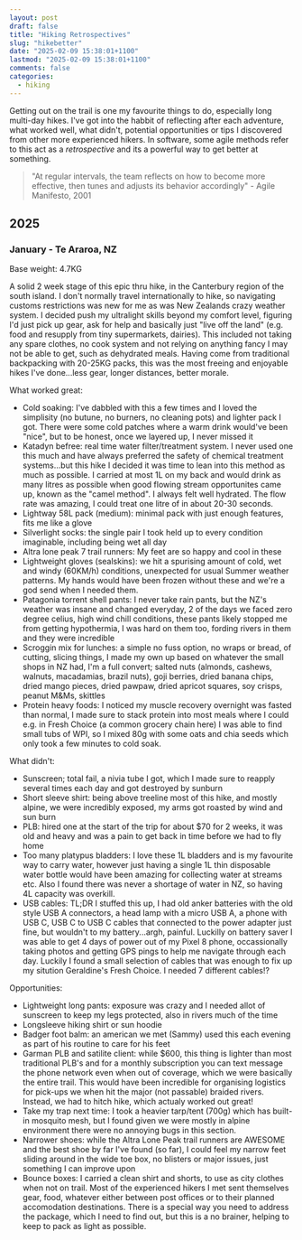 ```yaml
---
layout: post
draft: false
title: "Hiking Retrospectives"
slug: "hikebetter"
date: "2025-02-09 15:38:01+1100"
lastmod: "2025-02-09 15:38:01+1100"
comments: false
categories:
  - hiking
---
```


Getting out on the trail is one my favourite things to do, especially long multi-day hikes. I've got into the habbit of reflecting after each adventure, what worked well, what didn't, potential opportunities or tips I discovered from other more experienced hikers. In software, some agile methods refer to this act as a _retrospective_ and its a powerful way to get better at something.

> "At regular intervals, the team reflects on how to become more effective, then tunes and adjusts its behavior accordingly" - Agile Manifesto, 2001

## 2025

### January - Te Araroa, NZ

Base weight: 4.7KG

A solid 2 week stage of this epic thru hike, in the Canterbury region of the south island. I don't normally travel internationally to hike, so navigating customs restrictions was new for me as was New Zealands crazy weather system. I decided push my ultralight skills beyond my comfort level, figuring I'd just pick up gear, ask for help and basically just "live off the land" (e.g. food and resupply from tiny supermarkets, dairies). This included not taking any spare clothes, no cook system and not relying on anything fancy I may not be able to get, such as dehydrated meals. Having come from traditional backpacking with 20-25KG packs, this was the most freeing and enjoyable hikes I've done...less gear, longer distances, better morale.

What worked great:

- Cold soaking: I've dabbled with this a few times and I loved the simplisity (no butune, no burners, no cleaning pots) and lighter pack I got. There were some cold patches where a warm drink would've been "nice", but to be honest, once we layered up, I never missed it
- Katadyn befree: real time water filter/treatment system. I never used one this much and have always preferred the safety of chemical treatment systems...but this hike I decided it was time to lean into this method as much as possible. I carried at most 1L on my back and would drink as many litres as possible when good flowing stream opportunites came up, known as the "camel method". I always felt well hydrated. The flow rate was amazing, I could treat one litre of in about 20-30 seconds.
- Lightway 58L pack (medium): minimal pack with just enough features, fits me like a glove
- Silverlight socks: the single pair I took held up to every condition imaginable, including being wet all day
- Altra lone peak 7 trail runners: My feet are so happy and cool in these
- Lightweight gloves (sealskins): we hit a spurising amount of cold, wet and windy (60KM/h) conditions, unexpected for usual Summer weather patterns. My hands would have been frozen without these and we're a god send when I needed them.
- Patagonia torrent shell pants: I never take rain pants, but the NZ's weather was insane and changed everyday, 2 of the days we faced zero degree celius, high wind chill conditions, these pants likely stopped me from getting hypothermia, I was hard on them too, fording rivers in them and they were incredible
- Scroggin mix for lunches: a simple no fuss option, no wraps or bread, of cutting, slicing things, I made my own up based on whatever the small shops in NZ had, I'm a full convert; salted nuts (almonds, cashews, walnuts, macadamias, brazil nuts), goji berries, dried banana chips, dried mango pieces, dried pawpaw, dried apricot squares, soy crisps, peanut M&Ms, skittles
- Protein heavy foods: I noticed my muscle recovery overnight was fasted than normal, I made sure to stack protein into most meals where I could e.g. in Fresh Choice (a common grocery chain here) I was able to find small tubs of WPI, so I mixed 80g with some oats and chia seeds which only took a few minutes to cold soak.

What didn't:

- Sunscreen; total fail, a nivia tube I got, which I made sure to reapply several times each day and got destroyed by sunburn
- Short sleeve shirt: being above treeline most of this hike, and mostly alpine, we were incredibly exposed, my arms got roasted by wind and sun burn
- PLB: hired one at the start of the trip for about $70 for 2 weeks, it was old and heavy and was a pain to get back in time before we had to fly home
- Too many platypus bladders: I love these 1L bladders and is my favourite way to carry water, however just having a single 1L thin disposable water bottle would have been amazing for collecting water at streams etc. Also I found there was never a shortage of water in NZ, so having 4L capacity was overkill.
- USB cables: TL;DR I stuffed this up, I had old anker batteries with the old style USB A connectors, a head lamp with a micro USB A, a phone with USB C, USB C to USB C cables that connected to the power adapter just fine, but wouldn't to my battery...argh, painful. Luckilly on battery saver I was able to get 4 days of power out of my Pixel 8 phone, occassionally taking photos and getting GPS pings to help me navigate through each day. Luckily I found a small selection of cables that was enough to fix up my sitution Geraldine's Fresh Choice. I needed 7 different cables!?

Opportunities:

- Lightweight long pants: exposure was crazy and I needed allot of sunscreen to keep my legs protected, also in rivers much of the time
- Longsleeve hiking shirt or sun hoodie
- Badger foot balm: an american we met (Sammy) used this each evening as part of his routine to care for his feet
- Garman PLB and satilite client: while $600, this thing is lighter than most traditional PLB's and for a monthly subscription you can text message the phone network even when out of coverage, which we were basically the entire trail. This would have been incredible for organising logistics for pick-ups we when hit the major (not passable) braided rivers. Instead, we had to hitch hike, which actualy worked out great!
- Take my trap next time: I took a heavier tarp/tent (700g) which has built-in mosquito mesh, but I found given we were mostly in alpine environment there were no annoying bugs in this section.
- Narrower shoes: while the Altra Lone Peak trail runners are AWESOME and the best shoe by far I've found (so far), I could feel my narrow feet sliding around in the wide toe box, no blisters or major issues, just something I can improve upon
- Bounce boxes: I carried a clean shirt and shorts, to use as city clothes when not on trail. Most of the experienced hikers I met sent themselves gear, food, whatever either between post offices or to their planned accomodation destinations. There is a special way you need to address the package, which I need to find out, but this is a no brainer, helping to keep to pack as light as possible.
